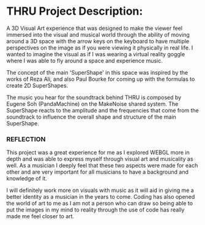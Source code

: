 # THRU Project Description:

A 3D Visual Art experience that was designed to make the viewer feel immersed into the visual and musical world through the ability of moving around a 3D space with the arrow keys on the keyboard to have multiple perspectives on the image as if you were viewing it physically in real life. I wanted to imagine the visual as if I was wearing a virtual reality goggle where I was able to fly around a space and experience music.

The concept of the main 'SuperShape' in this space was inspired by the works of Reza Ali, and also Paul Bourke for coming up with the formulas to create 2D SuperShapes.

The music you hear for the soundtrack behind THRU is composed by Eugene Soh (PandaMachine) on the MakeNoise shared system. The SuperShape reacts to the amplitude and the frequencies that come from the soundtrack to influence the overall shape and structure of the main SuperShape.

### REFLECTION

This project was a great experience for me as I explored WEBGL more in depth and was able to express myself through visual art and musicality as well. As a musician I deeply feel that these two aspects were made for each other and are very important for all musicians to have a background and knowledge of it.

I will definitely work more on visuals with music as it will aid in giving me a better identity as a musician in the years to come. Coding has also opened the world of art to me as I am not a person who can draw so being able to put the images in my mind to reality through the use of code has really made me feel closer to art.
